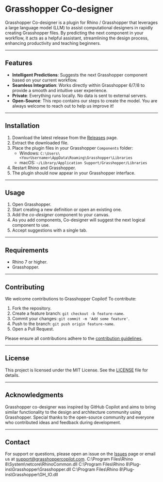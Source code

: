 # Grasshopper Co-designer

Grasshopper Co-designer is a plugin for Rhino / Grasshopper that leverages a large language model (LLM) to assist computational designers in rapidly creating Grasshopper files. By predicting the next component in your workflow, it acts as a helpful assistant, streamlining the design process, enhancing productivity and teaching beginners.

---

## Features

- **Intelligent Predictions**: Suggests the next Grasshopper component based on your current workflow.
- **Seamless Integration**: Works directly within Grasshopper 6/7/8 to provide a smooth and intuitive user experience.
- **Private**: Everything runs locally. No data is sent to external servers.
- **Open-Source**: This repo contains our steps to create the model. You are always welcome to reach out to help us improve it!

---

## Installation

1. Download the latest release from the [Releases](https://github.com/your-repo/releases) page.
2. Extract the downloaded file.
3. Place the plugin files in your Grasshopper `Components` folder:
   - Windows: `C:\Users\<YourUsername>\AppData\Roaming\Grasshopper\Libraries`
   - macOS: `~/Library/Application Support/Grasshopper/Libraries`
4. Restart Rhino and Grasshopper.
5. The plugin should now appear in your Grasshopper interface.

---

## Usage

1. Open Grasshopper.
2. Start creating a new definition or open an existing one.
3. Add the _co-designer_ component to your canvas.
4. As you add components, Co-designer will suggest the next logical component to use.
5. Accept suggestions with a single tab.

---

## Requirements

- Rhino 7 or higher.
- Grasshopper.

---

## Contributing

We welcome contributions to Grasshopper Copilot! To contribute:

1. Fork the repository.
2. Create a feature branch: `git checkout -b feature-name`.
3. Commit your changes: `git commit -m 'Add some feature'`.
4. Push to the branch: `git push origin feature-name`.
5. Open a Pull Request.

Please ensure all contributions adhere to the [contribution guidelines](CONTRIBUTING.md).

---

## License

This project is licensed under the MIT License. See the [LICENSE](LICENSE) file for details.

---

## Acknowledgments

Grasshopper co-designer was inspired by GitHub Copilot and aims to bring similar functionality to the design and architecture community using Grasshopper. Special thanks to the open-source community and everyone who contributed ideas and feedback during development.

---

## Contact

For support or questions, please open an issue on the [Issues](https://github.com/your-repo/issues) page or email us at support@grasshoppercopilot.com.
<ItemGroup>
<Reference Include="RhinoCommon">
<HintPath>C:\Program Files\Rhino 8\System\netcore\RhinoCommon.dll</HintPath>
</Reference>
<Reference Include="Grasshopper">
<HintPath>C:\Program Files\Rhino 8\Plug-ins\Grasshopper\Grasshopper.dll</HintPath>
</Reference>
<Reference Include="GH_IO">
<HintPath>C:\Program Files\Rhino 8\Plug-ins\Grasshopper\GH_IO.dll</HintPath>
</Reference>
</ItemGroup>
